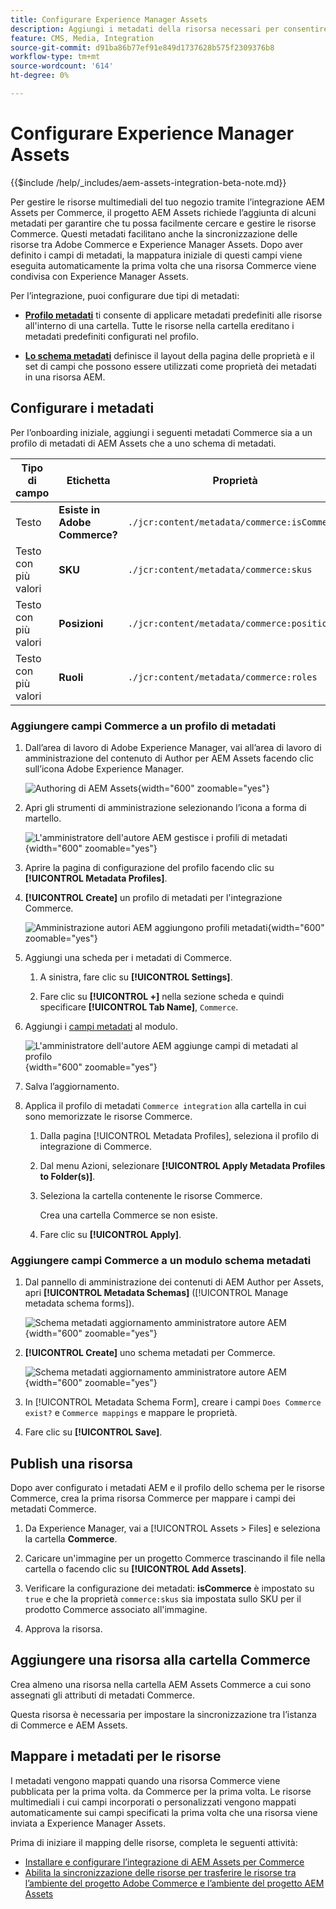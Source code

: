 ```yaml
---
title: Configurare Experience Manager Assets
description: Aggiungi i metadati della risorsa necessari per consentire all’integrazione di AEM Assets per Commerce di sincronizzare le risorse tra i progetti Adobe Commerce e Experience Manager Assets.
feature: CMS, Media, Integration
source-git-commit: d91ba86b77ef91e849d1737628b575f2309376b8
workflow-type: tm+mt
source-wordcount: '614'
ht-degree: 0%

---
```


# Configurare Experience Manager Assets

{{$include /help/_includes/aem-assets-integration-beta-note.md}}

Per gestire le risorse multimediali del tuo negozio tramite l’integrazione AEM Assets per Commerce, il progetto AEM Assets richiede l’aggiunta di alcuni metadati per garantire che tu possa facilmente cercare e gestire le risorse Commerce. Questi metadati facilitano anche la sincronizzazione delle risorse tra Adobe Commerce e Experience Manager Assets. Dopo aver definito i campi di metadati, la mappatura iniziale di questi campi viene eseguita automaticamente la prima volta che una risorsa Commerce viene condivisa con Experience Manager Assets.

Per l’integrazione, puoi configurare due tipi di metadati:

- **[Profilo metadati](https://experienceleague.adobe.com/en/docs/experience-manager-cloud-service/content/assets/manage/metadata-profiles)** ti consente di applicare metadati predefiniti alle risorse all&#39;interno di una cartella. Tutte le risorse nella cartella ereditano i metadati predefiniti configurati nel profilo.

- **[Lo schema metadati](https://experienceleague.adobe.com/en/docs/experience-manager-cloud-service/content/assets/manage/metadata-schemas)** definisce il layout della pagina delle proprietà e il set di campi che possono essere utilizzati come proprietà dei metadati in una risorsa AEM.

## Configurare i metadati

Per l’onboarding iniziale, aggiungi i seguenti metadati Commerce sia a un profilo di metadati di AEM Assets che a uno schema di metadati.

| Tipo di campo | Etichetta | Proprietà | Valore predefinito |
|------ | ------- | ---------- | ------------- |
| Testo | **Esiste in Adobe Commerce?** | `./jcr:content/metadata/commerce:isCommerce` | sì |
| Testo con più valori | **SKU** | `./jcr:content/metadata/commerce:skus` | nessuno |
| Testo con più valori | **Posizioni** | `./jcr:content/metadata/commerce:positions` | nessuno |
| Testo con più valori | **Ruoli** | `./jcr:content/metadata/commerce:roles` | nessuno |


### Aggiungere campi Commerce a un profilo di metadati

1. Dall’area di lavoro di Adobe Experience Manager, vai all’area di lavoro di amministrazione del contenuto di Author per AEM Assets facendo clic sull’icona Adobe Experience Manager.

   ![Authoring di AEM Assets](./assets/aem-assets-authoring.png){width="600" zoomable="yes"}

1. Apri gli strumenti di amministrazione selezionando l’icona a forma di martello.

   ![L&#39;amministratore dell&#39;autore AEM gestisce i profili di metadati](./assets/aem-manage-metadata-profiles.png){width="600" zoomable="yes"}

1. Aprire la pagina di configurazione del profilo facendo clic su **[!UICONTROL Metadata Profiles]**.

1. **[!UICONTROL Create]** un profilo di metadati per l&#39;integrazione Commerce.

   ![Amministrazione autori AEM aggiungono profili metadati ](./assets/aem-create-metadata-profile.png){width="600" zoomable="yes"}

1. Aggiungi una scheda per i metadati di Commerce.

   1. A sinistra, fare clic su **[!UICONTROL Settings]**.

   1. Fare clic su **[!UICONTROL +]** nella sezione scheda e quindi specificare **[!UICONTROL Tab Name]**, `Commerce`.

1. Aggiungi i [campi metadati](#configure-metadata) al modulo.

   ![L&#39;amministratore dell&#39;autore AEM aggiunge campi di metadati al profilo](./assets/aem-edit-metadata-profile-fields.png){width="600" zoomable="yes"}

1. Salva l’aggiornamento.

1. Applica il profilo di metadati `Commerce integration` alla cartella in cui sono memorizzate le risorse Commerce.

   1. Dalla pagina [!UICONTROL  Metadata Profiles], seleziona il profilo di integrazione di Commerce.

   1. Dal menu Azioni, selezionare **[!UICONTROL Apply Metadata Profiles to Folder(s)]**.

   1. Seleziona la cartella contenente le risorse Commerce.

      Crea una cartella Commerce se non esiste.

   1. Fare clic su **[!UICONTROL Apply]**.

### Aggiungere campi Commerce a un modulo schema metadati

1. Dal pannello di amministrazione dei contenuti di AEM Author per Assets, apri **[!UICONTROL Metadata Schemas]** ([!UICONTROL Manage metadata schema forms]).

   ![Schema metadati aggiornamento amministratore autore AEM](./assets/aem-assets-manage-metadata-schema.png){width="600" zoomable="yes"}

1. **[!UICONTROL Create]** uno schema metadati per Commerce.

   ![Schema metadati aggiornamento amministratore autore AEM](./assets/aem-assets-create-metadata-schema.png){width="600" zoomable="yes"}

1. In [!UICONTROL Metadata Schema Form], creare i campi `Does Commerce exist?` e `Commerce mappings` e mappare le proprietà.

1. Fare clic su **[!UICONTROL Save]**.


## Publish una risorsa

Dopo aver configurato i metadati AEM e il profilo dello schema per le risorse Commerce, crea la prima risorsa Commerce per mappare i campi dei metadati Commerce.

1. Da Experience Manager, vai a [!UICONTROL Assets > Files] e seleziona la cartella **Commerce**.

1. Caricare un&#39;immagine per un progetto Commerce trascinando il file nella cartella o facendo clic su **[!UICONTROL Add Assets]**.

1. Verificare la configurazione dei metadati: **isCommerce** è impostato su `true` e che la proprietà `commerce:skus` sia impostata sullo SKU per il prodotto Commerce associato all&#39;immagine.

1. Approva la risorsa.


## Aggiungere una risorsa alla cartella Commerce

Crea almeno una risorsa nella cartella AEM Assets Commerce a cui sono assegnati gli attributi di metadati Commerce.

Questa risorsa è necessaria per impostare la sincronizzazione tra l’istanza di Commerce e AEM Assets.

## Mappare i metadati per le risorse

I metadati vengono mappati quando una risorsa Commerce viene pubblicata per la prima volta.  da Commerce per la prima volta. Le risorse multimediali i cui campi incorporati o personalizzati vengono mappati automaticamente sui campi specificati la prima volta che una risorsa viene inviata a Experience Manager Assets.

Prima di iniziare il mapping delle risorse, completa le seguenti attività:

- [Installare e configurare l’integrazione di AEM Assets per Commerce](aem-assets-configure-commerce.md)
- [Abilita la sincronizzazione delle risorse per trasferire le risorse tra l’ambiente del progetto Adobe Commerce e l’ambiente del progetto AEM Assets](aem-assets-setup-synchronization.md)
